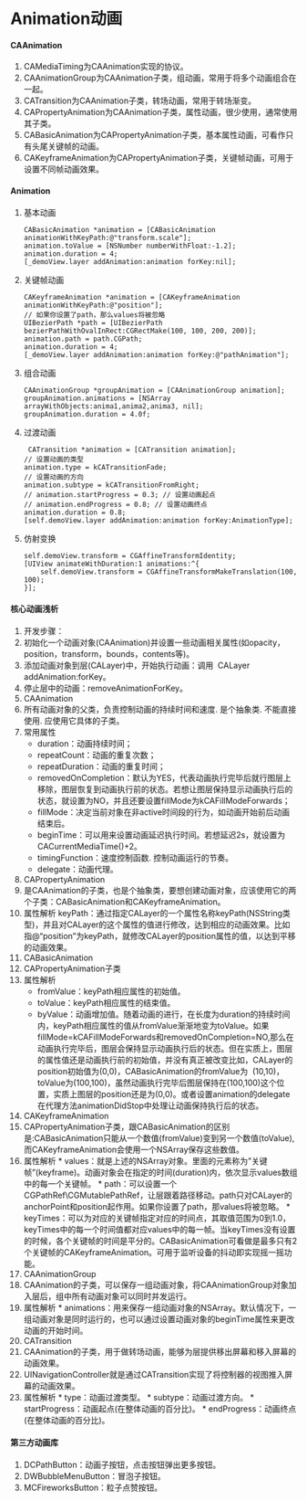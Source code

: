 # Animation动画

#### CAAnimation
1. CAMediaTiming为CAAnimation实现的协议。
2. CAAnimationGroup为CAAnimation子类，组动画，常用于将多个动画组合在一起。
3. CATransition为CAAnimation子类，转场动画，常用于转场渐变。
4. CAPropertyAnimation为CAAnimation子类，属性动画，很少使用，通常使用其子类。
5. CABasicAnimation为CAPropertyAnimation子类，基本属性动画，可看作只有头尾关键帧的动画。
6. CAKeyframeAnimation为CAPropertyAnimation子类，关键帧动画，可用于设置不同帧动画效果。

#### Animation
1. 基本动画

	```
	CABasicAnimation *animation = [CABasicAnimation animationWithKeyPath:@"transform.scale"];
	animation.toValue = [NSNumber numberWithFloat:-1.2];
	animation.duration = 4;
	[_demoView.layer addAnimation:animation forKey:nil];
	```
2. 关键帧动画
	
	```
	CAKeyframeAnimation *animation = [CAKeyframeAnimation animationWithKeyPath:@"position"];
	// 如果你设置了path，那么values将被忽略
	UIBezierPath *path = [UIBezierPath bezierPathWithOvalInRect:CGRectMake(100, 100, 200, 200)];
	animation.path = path.CGPath;
	animation.duration = 4;
	[_demoView.layer addAnimation:animation forKey:@"pathAnimation"];
	```
3. 组合动画

	```
	CAAnimationGroup *groupAnimation = [CAAnimationGroup animation];
	groupAnimation.animations = [NSArray arrayWithObjects:anima1,anima2,anima3, nil];
	groupAnimation.duration = 4.0f;
	```
4. 过渡动画

	```
	 CATransition *animation = [CATransition animation];
	// 设置动画的类型
	animation.type = kCATransitionFade;
	// 设置动画的方向
	animation.subtype = kCATransitionFromRight;
	// animation.startProgress = 0.3; // 设置动画起点
	// animation.endProgress = 0.8; // 设置动画终点
	animation.duration = 0.8;
	[self.demoView.layer addAnimation:animation forKey:AnimationType];
	```
5. 仿射变换

	```
	self.demoView.transform = CGAffineTransformIdentity;
	[UIView animateWithDuration:1 animations:^{
	    self.demoView.transform = CGAffineTransformMakeTranslation(100, 100);
	}];
	```
	
#### 核心动画浅析
1. 开发步骤：
  1. 初始化一个动画对象(CAAnimation)并设置一些动画相关属性(如opacity，position，transform，bounds，contents等)。
  2. 添加动画对象到层(CALayer)中，开始执行动画：调用     CALayer addAnimation:forKey。
  3. 停止层中的动画：removeAnimationForKey。
2. CAAnimation
  1. 所有动画对象的父类，负责控制动画的持续时间和速度. 是个抽象类. 不能直接使用. 应使用它具体的子类。
  2. 常用属性
	  * duration：动画持续时间；
	  * repeatCount：动画的重复次数；
	  * repeatDuration：动画的重复时间；
	  * removedOnCompletion：默认为YES，代表动画执行完毕后就行图层上移除，图层恢复到动画执行前的状态。若想让图层保持显示动画执行后的状态，就设置为NO，并且还要设置fillMode为kCAFillModeForwards；
	  * fillMode：决定当前对象在非active时间段的行为，如动画开始前后动画结束后。
	  * beginTime：可以用来设置动画延迟执行时间。若想延迟2s，就设置为CACurrentMediaTime()+2。
	  * timingFunction：速度控制函数. 控制动画运行的节奏。
	  * delegate：动画代理。
3. CAPropertyAnimation
  1. 是CAAnimation的子类，也是个抽象类，要想创建动画对象，应该使用它的两个子类：CABasicAnimation和CAKeyframeAnimation。
  2. 属性解析 keyPath：通过指定CALayer的一个属性名称keyPath(NSString类型)，并且对CALayer的这个属性的值进行修改，达到相应的动画效果。比如指@“position”为keyPath，就修改CALayer的position属性的值，以达到平移的动画效果。
4. CABasicAnimation
  1. CAPropertyAnimation子类
  2. 属性解析
     * fromValue：keyPath相应属性的初始值。
     * toValue：keyPath相应属性的结束值。
     * byValue：动画增加值。随着动画的进行，在长度为duration的持续时间内，keyPath相应属性的值从fromValue渐渐地变为toValue。如果fillMode=kCAFillModeForwards和removedOnCompletion=NO,那么在动画执行完毕后，图层会保持显示动画执行后的状态。但在实质上，图层的属性值还是动画执行前的初始值，并没有真正被改变比如，CALayer的position初始值为(0,0)，CABasicAnimation的fromValue为  (10,10)，toValue为(100,100)，虽然动画执行完毕后图层保持在(100,100)这个位置，实质上图层的position还是为(0,0)。或者设置animation的delegate在代理方法animationDidStop中处理让动画保持执行后的状态。
5. CAKeyframeAnimation
  1. CAPropertyAnimation子类，跟CABasicAnimation的区别是:CABasicAnimation只能从一个数值(fromValue)变到另一个数值(toValue),而CAKeyframeAnimation会使用一个NSArray保存这些数值。
  2. 属性解析
    * values：就是上述的NSArray对象。里面的元素称为”关键帧”(keyframe)。动画对象会在指定的时间(duration)内，依次显示values数组中的每一个关键帧。
    * path：可以设置一个CGPathRef\CGMutablePathRef，让层跟着路径移动。path只对CALayer的anchorPoint和position起作用。如果你设置了path，那values将被忽略。
    * keyTimes：可以为对应的关键帧指定对应的时间点，其取值范围为0到1.0，keyTimes中的每一个时间值都对应values中的每一帧。当keyTimes没有设置的时候，各个关键帧的时间是平分的。CABasicAnimation可看做是最多只有2个关键帧的CAKeyframeAnimation。可用于监听设备的抖动即实现摇一摇功能。
6. CAAnimationGroup
  1. CAAnimation的子类，可以保存一组动画对象，将CAAnimationGroup对象加入层后，组中所有动画对象可以同时并发运行。
  2. 属性解析
    * animations：用来保存一组动画对象的NSArray。默认情况下，一组动画对象是同时运行的，也可以通过设置动画对象的beginTime属性来更改动画的开始时间。
7. CATransition
  1. CAAnimation的子类，用于做转场动画，能够为层提供移出屏幕和移入屏幕的动画效果。
  2. UINavigationController就是通过CATransition实现了将控制器的视图推入屏幕的动画效果。
  3. 属性解析
    * type：动画过渡类型。
    * subtype：动画过渡方向。
    * startProgress：动画起点(在整体动画的百分比)。
    * endProgress：动画终点(在整体动画的百分比)。

#### 第三方动画库
1. DCPathButton：动画子按钮，点击按钮弹出更多按钮。
2. DWBubbleMenuButton：冒泡子按钮。
3. MCFireworksButton：粒子点赞按钮。

